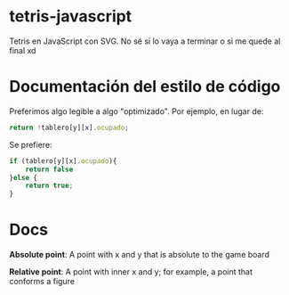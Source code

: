 # tetris-javascript
 Tetris en JavaScript con SVG. No sé si lo vaya a terminar o si me quede al final xd
 

# Documentación del estilo de código
Preferimos algo legible a algo "optimizado". Por ejemplo, en lugar de:
```javascript
return !tablero[y][x].ocupado;
```
Se prefiere:
```javascript
if (tablero[y][x].ocupado){
    return false
}else {
    return true;
}
```

# Docs

**Absolute point**: A point with x and y that is absolute to the game board

**Relative point**: A point with inner x and y; for example, a point that conforms a figure